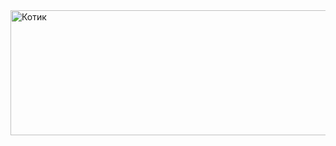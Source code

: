 <!DOCTYPE html>
<html lang="en">
<head>
	<meta charset="UTF-8">
	<meta name="viewport" content="width=device-width, initial-scale=1.0">
	<title>Document</title>
</head>
<body>
	<img src="https://i.pinimg.com/736x/83/8a/01/838a01dbca06beaa95bed207d3da897a.jpg" width="600" height="200" alt="Котик">
</body>
</html>
